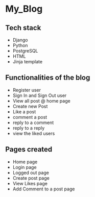 # My_Blog

## Tech stack 

- Django
- Python
- PostgreSQL
- HTML
- Jinja template 

## Functionalities of the blog

- Register user
- Sign In and Sign Out user
- View all post @ home page
- Create new Post
- Like a post
- comment a post
- reply to a comment 
- reply to a reply
- view the liked users

## Pages created

- Home page
- Login page
- Logged out page
- Create post page
- View Likes page
- Add Comment to a post page

